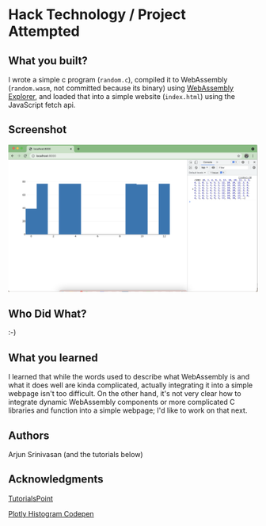 # Hack Technology / Project Attempted


## What you built? 

I wrote a simple c program (`random.c`), compiled it to WebAssembly (`random.wasm`, not committed because its binary) using [WebAssembly Explorer](https://mbebenita.github.io/WasmExplorer/), and loaded that into a simple website (`index.html`) using the JavaScript fetch api.

## Screenshot

![screencap](./screencap.png)

## Who Did What?

:-)

## What you learned

I learned that while the words used to describe what WebAssembly is and what it does well are kinda complicated, actually integrating it into a simple webpage isn't too difficult. On the other hand, it's not very clear how to integrate dynamic WebAssembly components or more complicated C libraries and function into a simple webpage; I'd like to work on that next.

## Authors

Arjun Srinivasan (and the tutorials below)

## Acknowledgments

[TutorialsPoint](https://www.tutorialspoint.com/webassembly/webassembly_quick_guide.htm)

[Plotly Histogram Codepen](https://plotly.com/javascript/statistical-charts/)

